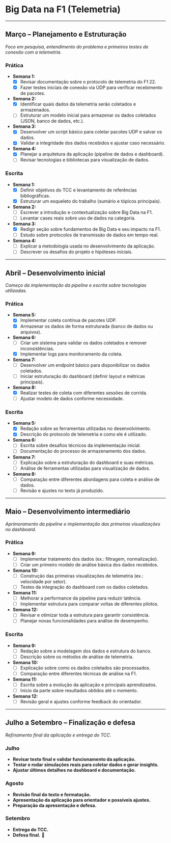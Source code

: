 # Big Data na F1 (Telemetria)

---

## **Março – Planejamento e Estruturação**
*Foco em pesquisa, entendimento do problema e primeiros testes de conexão com a telemetria.*

### **Prática**  
- **Semana 1:**  
    - [x] Revisar documentação sobre o protocolo de telemetria do F1 22.  
    - [x] Fazer testes iniciais de conexão via UDP para verificar recebimento de pacotes.  
- **Semana 2:**  
    - [x] Identificar quais dados da telemetria serão coletados e armazenados.  
    - [ ] Estruturar um modelo inicial para armazenar os dados coletados (JSON, banco de dados, etc.).  
- **Semana 3:**  
    - [x] Desenvolver um script básico para coletar pacotes UDP e salvar os dados.  
    - [x] Validar a integridade dos dados recebidos e ajustar caso necessário.  
- **Semana 4:**  
    - [x] Planejar a arquitetura da aplicação (pipeline de dados e dashboard).  
    - [ ] Revisar tecnologias e bibliotecas para visualização de dados.  

### **Escrita**  
- **Semana 1:**  
    - [x] Definir objetivos do TCC e levantamento de referências bibliográficas.  
    - [x] Estruturar um esqueleto do trabalho (sumário e tópicos principais).  
- **Semana 2:**  
    - [ ] Escrever a introdução e contextualização sobre Big Data na F1.  
    - [ ] Levantar cases reais sobre uso de dados na categoria.  
- **Semana 3:**  
    - [x] Redigir seção sobre fundamentos de Big Data e seu impacto na F1.  
    - [ ] Estudo sobre protocolos de transmissão de dados em tempo real.  
- **Semana 4:**  
    - [ ] Explicar a metodologia usada no desenvolvimento da aplicação.  
    - [ ] Descrever os desafios do projeto e hipóteses iniciais.  

---

## **Abril – Desenvolvimento inicial**  
*Começo da implementação da pipeline e escrita sobre tecnologias utilizadas.*  

### **Prática**  
- **Semana 5:**  
    - [x] Implementar coleta contínua de pacotes UDP.  
    - [x] Armazenar os dados de forma estruturada (banco de dados ou arquivos).  
- **Semana 6:**  
    - [ ] Criar um sistema para validar os dados coletados e remover inconsistências.  
    - [x] Implementar logs para monitoramento da coleta.  
- **Semana 7:**  
    - [ ] Desenvolver um endpoint básico para disponibilizar os dados coletados.  
    - [ ] Iniciar estruturação do dashboard (definir layout e métricas principais).  
- **Semana 8:**  
    - [x] Realizar testes de coleta com diferentes sessões de corrida.  
    - [ ] Ajustar modelo de dados conforme necessidade.  

### **Escrita**  
- **Semana 5:**  
    - [x] Redação sobre as ferramentas utilizadas no desenvolvimento.  
    - [x] Descrição do protocolo de telemetria e como ele é utilizado.  
- **Semana 6:**  
    - [ ] Escrita sobre desafios técnicos da implementação inicial.  
    - [ ] Documentação do processo de armazenamento dos dados.  
- **Semana 7:**  
    - [ ] Explicação sobre a estruturação do dashboard e suas métricas.  
    - [ ] Análise de ferramentas utilizadas para visualização de dados.  
- **Semana 8:**  
    - [ ] Comparação entre diferentes abordagens para coleta e análise de dados.  
    - [ ] Revisão e ajustes no texto já produzido.  

---

## **Maio – Desenvolvimento intermediário**  
*Aprimoramento da pipeline e implementação das primeiras visualizações no dashboard.*  

### **Prática**  
- **Semana 9:**  
    - [ ] Implementar tratamento dos dados (ex.: filtragem, normalização).  
    - [ ] Criar um primeiro modelo de análise básica dos dados recebidos.  
- **Semana 10:**  
    - [ ] Construção das primeiras visualizações de telemetria (ex.: velocidade por setor).  
    - [ ] Testes da integração do dashboard com os dados coletados.  
- **Semana 11:**  
    - [ ] Melhorar a performance da pipeline para reduzir latência.  
    - [ ] Implementar estrutura para comparar voltas de diferentes pilotos.  
- **Semana 12:**  
    - [ ] Revisar e otimizar toda a estrutura para garantir consistência.  
    - [ ] Planejar novas funcionalidades para análise de desempenho.  

### **Escrita**  
- **Semana 9:**  
    - [ ] Redação sobre a modelagem dos dados e estrutura do banco.  
    - [ ] Descrição sobre os métodos de análise de telemetria.  
- **Semana 10:**  
    - [ ] Explicação sobre como os dados coletados são processados.  
    - [ ] Comparação entre diferentes técnicas de análise na F1.  
- **Semana 11:**  
    - [ ] Escrita sobre a evolução da aplicação e principais aprendizados.  
    - [ ] Início da parte sobre resultados obtidos até o momento.  
- **Semana 12:**  
    - [ ] Revisão geral e ajustes conforme feedback do orientador.  

---

## **Julho a Setembro – Finalização e defesa**  
*Refinamento final da aplicação e entrega do TCC.*  

### **Julho**  
- **Revisar texto final e validar funcionamento da aplicação.**  
- **Testar e rodar simulações reais para coletar dados e gerar insights.**  
- **Ajustar últimos detalhes no dashboard e documentação.**  

### **Agosto**  
- **Revisão final do texto e formatação.**  
- **Apresentação da aplicação para orientador e possíveis ajustes.**  
- **Preparação da apresentação e defesa.**  

### **Setembro**  
- **Entrega do TCC.**  
- **Defesa final.** 🚀
